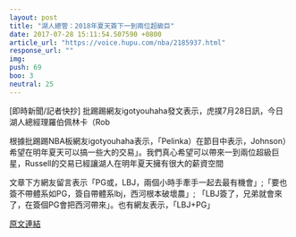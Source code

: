 ```yaml
---
layout: post
title: "湖人總管：2018年夏天簽下一到兩位超級巨"
date: 2017-07-28 15:11:54.507590 +0800
article_url: "https://voice.hupu.com/nba/2185937.html"
response_url: ""
img: 
push: 69
boo: 3
neutral: 25
---
```


[即時新聞/記者快抄] 批踢踢網友igotyouhaha發文表示，虎撲7月28日訊，今日湖人總經理羅伯佩林卡（Rob

根據批踢踢NBA板網友igotyouhaha表示，「Pelinka）在節目中表示，Johnson）希望在明年夏天可以搞一些大的交易」。我們真心希望可以帶來一到兩位超級巨星，Russell的交易已經讓湖人在明年夏天擁有很大的薪資空間

文章下方網友留言表示「PG或，LBJ，兩個小時手牽手一起去最有機會」;「要也簽不帶體系如PG，簽自帶體系lbj，西河根本破壞農」; 「LBJ簽了，兄弟就會來了，在簽個PG會把西河帶來」。也有網友表示，「LBJ+PG」

<a href = "https://www.ptt.cc/bbs/NBA/M.1501209735.A.594.html">原文連結</a>

